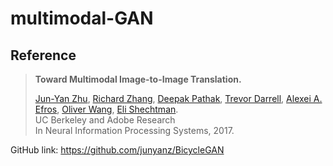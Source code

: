 # multimodal-GAN


## Reference
> **Toward Multimodal Image-to-Image Translation.**
> 
> [Jun-Yan Zhu](https://www.cs.cmu.edu/~junyanz/),
>  [Richard Zhang](https://richzhang.github.io/), [Deepak Pathak](http://people.eecs.berkeley.edu/~pathak/), [Trevor Darrell](https://people.eecs.berkeley.edu/~trevor/), [Alexei A. Efros](https://people.eecs.berkeley.edu/~efros/), [Oliver Wang](http://www.oliverwang.info/), [Eli Shechtman](https://research.adobe.com/person/eli-shechtman/).  
>  UC Berkeley and Adobe Research  
> In Neural Information Processing Systems, 2017. 

GitHub link: https://github.com/junyanz/BicycleGAN

